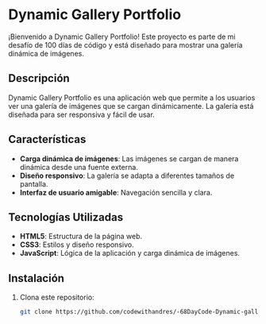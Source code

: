 # Dynamic Gallery Portfolio

¡Bienvenido a Dynamic Gallery Portfolio! Este proyecto es parte de mi desafío de 100 días de código y está diseñado para mostrar una galería dinámica de imágenes.

## Descripción

Dynamic Gallery Portfolio es una aplicación web que permite a los usuarios ver una galería de imágenes que se cargan dinámicamente. La galería está diseñada para ser responsiva y fácil de usar.

## Características

- **Carga dinámica de imágenes**: Las imágenes se cargan de manera dinámica desde una fuente externa.
- **Diseño responsivo**: La galería se adapta a diferentes tamaños de pantalla.
- **Interfaz de usuario amigable**: Navegación sencilla y clara.

## Tecnologías Utilizadas

- **HTML5**: Estructura de la página web.
- **CSS3**: Estilos y diseño responsivo.
- **JavaScript**: Lógica de la aplicación y carga dinámica de imágenes.

## Instalación

1. Clona este repositorio:
   ```bash
   git clone https://github.com/codewithandres/-68DayCode-Dynamic-gallery-porfolio.git
